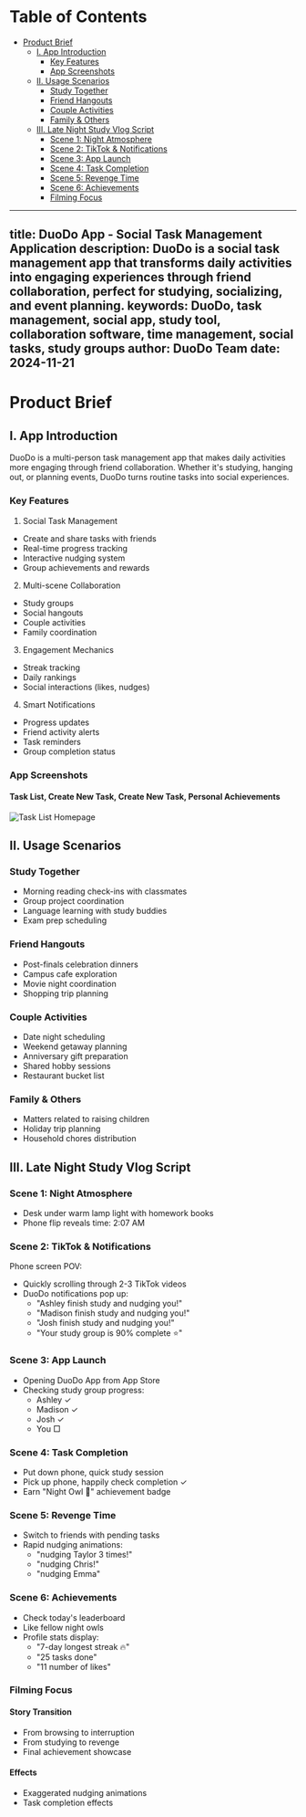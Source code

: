 # Table of Contents
- [Product Brief](#product-brief)
  - [I. App Introduction](#i-app-introduction)
    - [Key Features](#key-features)
    - [App Screenshots](#app-screenshots)
  - [II. Usage Scenarios](#ii-usage-scenarios)
    - [Study Together](#study-together)
    - [Friend Hangouts](#friend-hangouts)
    - [Couple Activities](#couple-activities)
    - [Family & Others](#family--others)
  - [III. Late Night Study Vlog Script](#iii-late-night-study-vlog-script)
    - [Scene 1: Night Atmosphere](#scene-1-night-atmosphere)
    - [Scene 2: TikTok & Notifications](#scene-2-tiktok--notifications)
    - [Scene 3: App Launch](#scene-3-app-launch)
    - [Scene 4: Task Completion](#scene-4-task-completion)
    - [Scene 5: Revenge Time](#scene-5-revenge-time)
    - [Scene 6: Achievements](#scene-6-achievements)
    - [Filming Focus](#filming-focus)

---
title: DuoDo App - Social Task Management Application
description: DuoDo is a social task management app that transforms daily activities into engaging experiences through friend collaboration, perfect for studying, socializing, and event planning.
keywords: DuoDo, task management, social app, study tool, collaboration software, time management, social tasks, study groups
author: DuoDo Team
date: 2024-11-21
---

# Product Brief

## I. App Introduction
DuoDo is a multi-person task management app that makes daily activities more engaging through friend collaboration. Whether it's studying, hanging out, or planning events, DuoDo turns routine tasks into social experiences.

### Key Features
1. Social Task Management
* Create and share tasks with friends
* Real-time progress tracking
* Interactive nudging system
* Group achievements and rewards

2. Multi-scene Collaboration  
* Study groups
* Social hangouts
* Couple activities
* Family coordination

3. Engagement Mechanics
* Streak tracking
* Daily rankings
* Social interactions (likes, nudges)

4. Smart Notifications
* Progress updates
* Friend activity alerts
* Task reminders
* Group completion status

### App Screenshots

#### Task List, Create New Task, Create New Task, Personal Achievements
![Task List Homepage](https://image-qiniu.jellow.site/FtziX_GUCzJAagBu1-9Y_heSK4w1.png)

## II. Usage Scenarios

### Study Together
* Morning reading check-ins with classmates
* Group project coordination
* Language learning with study buddies
* Exam prep scheduling

### Friend Hangouts
* Post-finals celebration dinners
* Campus cafe exploration
* Movie night coordination
* Shopping trip planning

### Couple Activities
* Date night scheduling
* Weekend getaway planning
* Anniversary gift preparation
* Shared hobby sessions
* Restaurant bucket list

### Family & Others
* Matters related to raising children
* Holiday trip planning
* Household chores distribution

## III. Late Night Study Vlog Script

### Scene 1: Night Atmosphere
* Desk under warm lamp light with homework books
* Phone flip reveals time: 2:07 AM

### Scene 2: TikTok & Notifications
Phone screen POV:
* Quickly scrolling through 2-3 TikTok videos
* DuoDo notifications pop up:
  - "Ashley finish study and nudging you!"
  - "Madison finish study and nudging you!"
  - "Josh finish study and nudging you!"
  - "Your study group is 90% complete ⭐️"

### Scene 3: App Launch
* Opening DuoDo App from App Store
* Checking study group progress:
  - Ashley ✓ 
  - Madison ✓ 
  - Josh ✓
  - You □ 

### Scene 4: Task Completion
* Put down phone, quick study session
* Pick up phone, happily check completion ✓
* Earn "Night Owl 🦉" achievement badge

### Scene 5: Revenge Time
* Switch to friends with pending tasks
* Rapid nudging animations:
  - "nudging Taylor 3 times!"
  - "nudging Chris!"
  - "nudging Emma"

### Scene 6: Achievements
* Check today's leaderboard
* Like fellow night owls
* Profile stats display:
  - "7-day longest streak 🔥"
  - "25 tasks done"
  - "11 number of likes"

### Filming Focus
#### Story Transition
* From browsing to interruption
* From studying to revenge
* Final achievement showcase

#### Effects
* Exaggerated nudging animations
* Task completion effects
